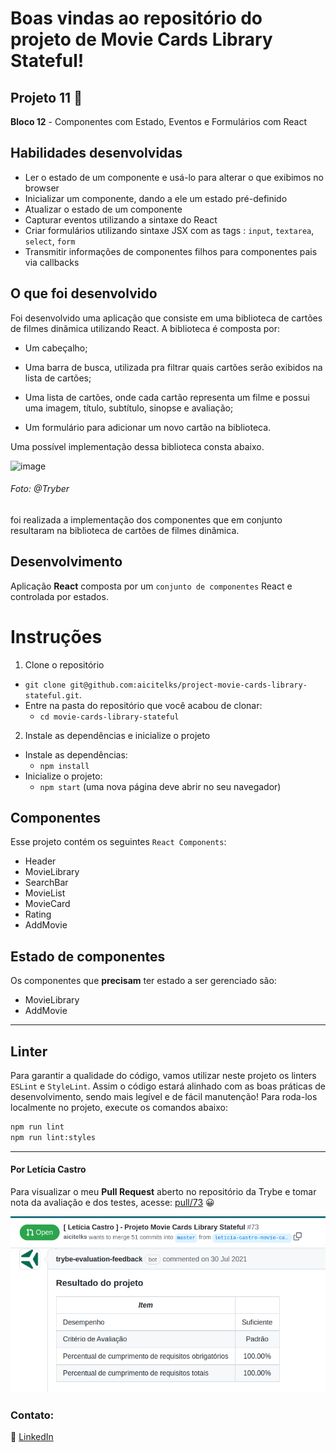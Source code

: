 # Boas vindas ao repositório do projeto de Movie Cards Library Stateful!

## Projeto 11 🚀

**Bloco 12** - Componentes com Estado, Eventos e Formulários com React

## Habilidades desenvolvidas

  - Ler o estado de um componente e usá-lo para alterar o que exibimos no browser
  - Inicializar um componente, dando a ele um estado pré-definido
  - Atualizar o estado de um componente
  - Capturar eventos utilizando a sintaxe do React
  - Criar formulários utilizando sintaxe JSX com as tags : `input`, `textarea`, `select`, `form`
  - Transmitir informações de componentes filhos para componentes pais via callbacks

## O que foi desenvolvido

Foi desenvolvido uma aplicação que consiste em uma biblioteca de cartões de filmes dinâmica utilizando React. A biblioteca é composta por:

* Um cabeçalho;

* Uma barra de busca, utilizada pra filtrar quais cartões serão exibidos na lista de cartões;

* Uma lista de cartões, onde cada cartão representa um filme e possui uma imagem, título, subtítulo, sinopse e avaliação;

* Um formulário para adicionar um novo cartão na biblioteca.

Uma possível implementação dessa biblioteca consta abaixo.

![image](preview.gif)
###### Foto: @Tryber

foi realizada a implementação dos componentes que em conjunto resultaram na biblioteca de cartões de filmes dinâmica.

## Desenvolvimento

Aplicação **React** composta por um `conjunto de componentes` React e controlada por estados.

# Instruções

1. Clone o repositório
  * `git clone git@github.com:aicitelks/project-movie-cards-library-stateful.git`.
  * Entre na pasta do repositório que você acabou de clonar:
    * `cd movie-cards-library-stateful`

2. Instale as dependências e inicialize o projeto
  * Instale as dependências:
    * `npm install`
  * Inicialize o projeto:
    * `npm start` (uma nova página deve abrir no seu navegador)

## Componentes

Esse projeto contém os seguintes `React Components`:

   - Header
   - MovieLibrary
   - SearchBar
   - MovieList
   - MovieCard
   - Rating
   - AddMovie

## Estado de componentes

Os componentes que **precisam** ter estado a ser gerenciado são:

   - MovieLibrary
   - AddMovie

---

## Linter

Para garantir a qualidade do código, vamos utilizar neste projeto os linters `ESLint` e `StyleLint`.
Assim o código estará alinhado com as boas práticas de desenvolvimento, sendo mais legível
e de fácil manutenção! Para roda-los localmente no projeto, execute os comandos abaixo:

```bash
npm run lint
npm run lint:styles
```

---

#### Por **Letícia Castro**
Para visualizar o meu **Pull Request** aberto no repositório da Trybe e tomar nota da avaliação e dos testes, acesse: [pull/73](https://github.com/tryber/sd-013-b-project-movie-cards-library-stateful/pull/73) 😀

![image](Nota-Final.png)

### Contato:
:large_blue_circle: [LinkedIn](https://www.linkedin.com/in/leticiacastro87/)
